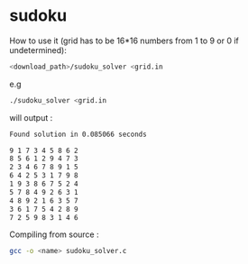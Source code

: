# sudoku

How to use it (grid has to be 16\*16 numbers from 1 to 9 or 0 if undetermined):

```bash
<download_path>/sudoku_solver <grid.in
```

e.g

```bash
./sudoku_solver <grid.in
```

will output :

```bash
Found solution in 0.085066 seconds

9 1 7 3 4 5 8 6 2
8 5 6 1 2 9 4 7 3
2 3 4 6 7 8 9 1 5
6 4 2 5 3 1 7 9 8
1 9 3 8 6 7 5 2 4
5 7 8 4 9 2 6 3 1
4 8 9 2 1 6 3 5 7
3 6 1 7 5 4 2 8 9
7 2 5 9 8 3 1 4 6
```

Compiling from source :

```bash
gcc -o <name> sudoku_solver.c
```
